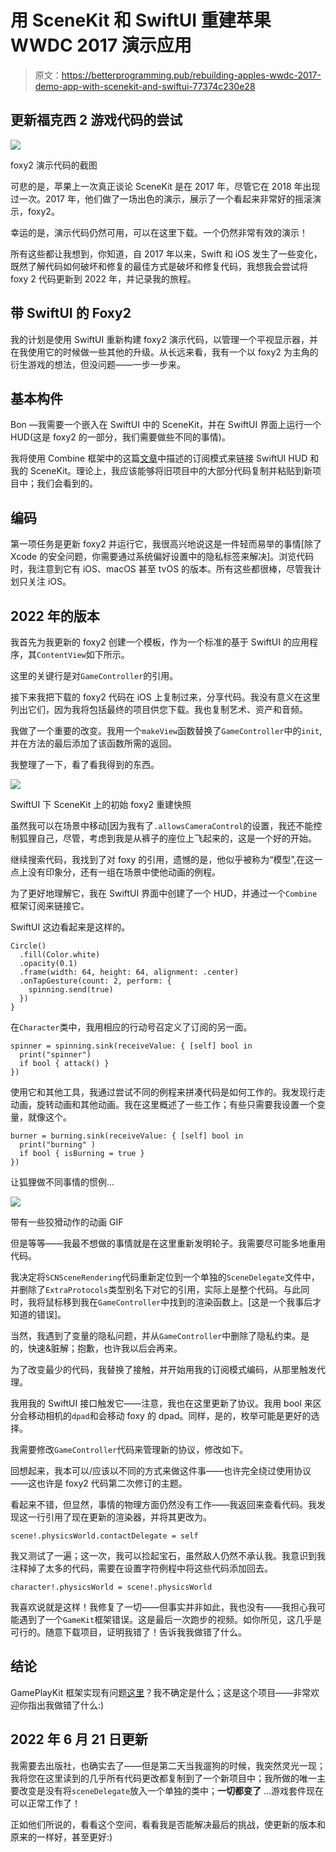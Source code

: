 # 用 SceneKit 和 SwiftUI 重建苹果 WWDC 2017 演示应用

> 原文：<https://betterprogramming.pub/rebuilding-apples-wwdc-2017-demo-app-with-scenekit-and-swiftui-77374c230e28>

## 更新福克西 2 游戏代码的尝试

![](img/ccae68154e047af189caa2759a7d1424.png)

foxy2 演示代码的截图

可悲的是，苹果上一次真正谈论 SceneKit 是在 2017 年，尽管它在 2018 年出现过一次。2017 年，他们做了一场出色的演示，展示了一个看起来非常好的摇滚演示，foxy2。

幸运的是，演示代码仍然可用，可以在这里下载。一个仍然非常有效的演示！

所有这些都让我想到，你知道，自 2017 年以来，Swift 和 iOS 发生了一些变化，既然了解代码如何破坏和修复的最佳方式是破坏和修复代码，我想我会尝试将 foxy 2 代码更新到 2022 年，并记录我的旅程。

## 带 SwiftUI 的 Foxy2

我的计划是使用 SwiftUI 重新构建 foxy2 演示代码，以管理一个平视显示器，并在我使用它的时候做一些其他的升级。从长远来看，我有一个以 foxy2 为主角的衍生游戏的想法，但没问题——一步一步来。

## 基本构件

Bon —我需要一个嵌入在 SwiftUI 中的 SceneKit，并在 SwiftUI 界面上运行一个 HUD(这是 foxy2 的一部分，我们需要做些不同的事情)。

我将使用 Combine 框架中的这篇[文章](/16-useful-extensions-for-swiftui-88aae6ff8909)中描述的订阅模式来链接 SwiftUI HUD 和我的 SceneKit。理论上，我应该能够将旧项目中的大部分代码复制并粘贴到新项目中；我们会看到的。

## 编码

第一项任务是更新 foxy2 并运行它，我很高兴地说这是一件轻而易举的事情[除了 Xcode 的安全问题，你需要通过系统偏好设置中的隐私标签来解决]。浏览代码时，我注意到它有 iOS、macOS 甚至 tvOS 的版本。所有这些都很棒，尽管我计划只关注 iOS。

## 2022 年的版本

我首先为我更新的 foxy2 创建一个模板，作为一个标准的基于 SwiftUI 的应用程序，其`ContentView`如下所示。

这里的关键行是对`GameController`的引用。

接下来我把下载的 foxy2 代码在 iOS 上复制过来，分享代码。我没有意义在这里列出它们，因为我将包括最终的项目供您下载。我也复制艺术、资产和音频。

我做了一个重要的改变。我用一个`makeView`函数替换了`GameController`中的`init`,并在方法的最后添加了该函数所需的返回。

我整理了一下，看了看我得到的东西。

![](img/caa66328355b6d476cd462015bdacd80.png)

SwiftUI 下 SceneKit 上的初始 foxy2 重建快照

虽然我可以在场景中移动[因为我有了`.allowsCameraControl`的设置，我还不能控制狐狸自己，尽管，考虑到我是从裤子的座位上飞起来的，这是一个好的开始。

继续搜索代码，我找到了对 foxy 的引用，遗憾的是，他似乎被称为“模型”,在这一点上没有印象分，还有一组在场景中使他动画的例程。

为了更好地理解它，我在 SwiftUI 界面中创建了一个 HUD，并通过一个`Combine`框架订阅来链接它。

SwiftUI 这边看起来是这样的。

```
Circle()
  .fill(Color.white)
  .opacity(0.1)
  .frame(width: 64, height: 64, alignment: .center)
  .onTapGesture(count: 2, perform: {
    spinning.send(true)
  })
}
```

在`Character`类中，我用相应的行动号召定义了订阅的另一面。

```
spinner = spinning.sink(receiveValue: { [self] bool in
  print("spinner")
  if bool { attack() }
})
```

使用它和其他工具，我通过尝试不同的例程来拼凑代码是如何工作的。我发现行走动画，旋转动画和其他动画。我在这里概述了一些工作；有些只需要我设置一个变量，就像这个。

```
burner = burning.sink(receiveValue: { [self] bool in
  print("burning" )
  if bool { isBurning = true }
})
```

让狐狸做不同事情的惯例…

![](img/d179fc860abfb60887f76cb5ef793166.png)

带有一些狡猾动作的动画 GIF

但是等等——我最不想做的事情就是在这里重新发明轮子。我需要尽可能多地重用代码。

我决定将`SCNSceneRendering`代码重新定位到一个单独的`SceneDelegate`文件中，并删除了`ExtraProtocols`类型别名下对它的引用，实际上是整个代码。与此同时，我将鼠标移到我在`GameController`中找到的渲染函数上。[这是一个我事后才知道的错误]。

当然，我遇到了变量的隐私问题，并从`GameController`中删除了隐私约束。是的，快速&脏解；抱歉，也许我以后会再来。

为了改变最少的代码，我替换了接触，并开始用我的订阅模式编码，从那里触发代理。

我用我的 SwiftUI 接口触发它——注意，我也在这里更新了协议。我用 bool 来区分会移动相机的`dpad`和会移动 foxy 的 dpad。同样，是的，枚举可能是更好的选择。

我需要修改`GameController`代码来管理新的协议，修改如下。

回想起来，我本可以/应该以不同的方式来做这件事——也许完全绕过使用协议——这也许是 foxy2 代码第二次修订的主题。

看起来不错，但显然，事情的物理方面仍然没有工作——我返回来查看代码。我发现这一行引用了现在更新的渲染器，并将其更改为。

```
scene!.physicsWorld.contactDelegate = self
```

我又测试了一遍；这一次，我可以捡起宝石，虽然敌人仍然不承认我。我意识到我注释掉了太多的代码，需要在设置字符例程中将这些代码添加回去。

```
character!.physicsWorld = scene!.physicsWorld
```

我喜欢说就是这样！我修复了一切——但事实并非如此，我也没有——我担心我可能遇到了一个`GameKit`框架错误。这是最后一次跑步的视频。如你所见，这几乎是可行的。随意下载项目，证明我错了！告诉我我做错了什么。

## 结论

GamePlayKit 框架实现有问题[这里](https://github.com/wizard1066/Foxy2Update)？我不确定是什么；这是这个项目——非常欢迎你指出我做错了什么:)

## 2022 年 6 月 21 日更新

我需要去出版社，也确实去了——但是第二天当我遛狗的时候，我突然灵光一现；我将您在这里读到的几乎所有代码更改都复制到了一个新项目中；我所做的唯一主要改变是没有将`sceneDelegate`放入一个单独的类中；**一切都变了** …游戏套件现在可以正常工作了！

正如他们所说的，看看这个空间，看看我是否能解决最后的挑战，使更新的版本和原来的一样好，甚至更好:)